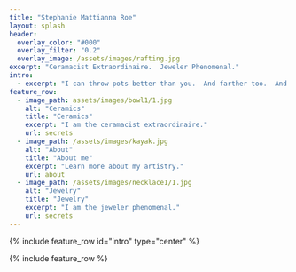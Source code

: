 ```yaml
---
title: "Stephanie Mattianna Roe"
layout: splash
header:
  overlay_color: "#000"
  overlay_filter: "0.2"
  overlay_image: /assets/images/rafting.jpg
excerpt: "Ceramacist Extraordinaire.  Jeweler Phenomenal."
intro:
  - excerpt: "I can throw pots better than you.  And farther too.  And my glazes rule the world."
feature_row:
  - image_path: assets/images/bowl1/1.jpg
    alt: "Ceramics"
    title: "Ceramics"
    excerpt: "I am the ceramacist extraordinaire."
    url: secrets
  - image_path: /assets/images/kayak.jpg
    alt: "About"
    title: "About me"
    excerpt: "Learn more about my artistry."
    url: about
  - image_path: /assets/images/necklace1/1.jpg
    alt: "Jewelry"
    title: "Jewelry"
    excerpt: "I am the jeweler phenomenal."
    url: secrets
---
```


{% include feature_row id="intro" type="center" %}

{% include feature_row %}
